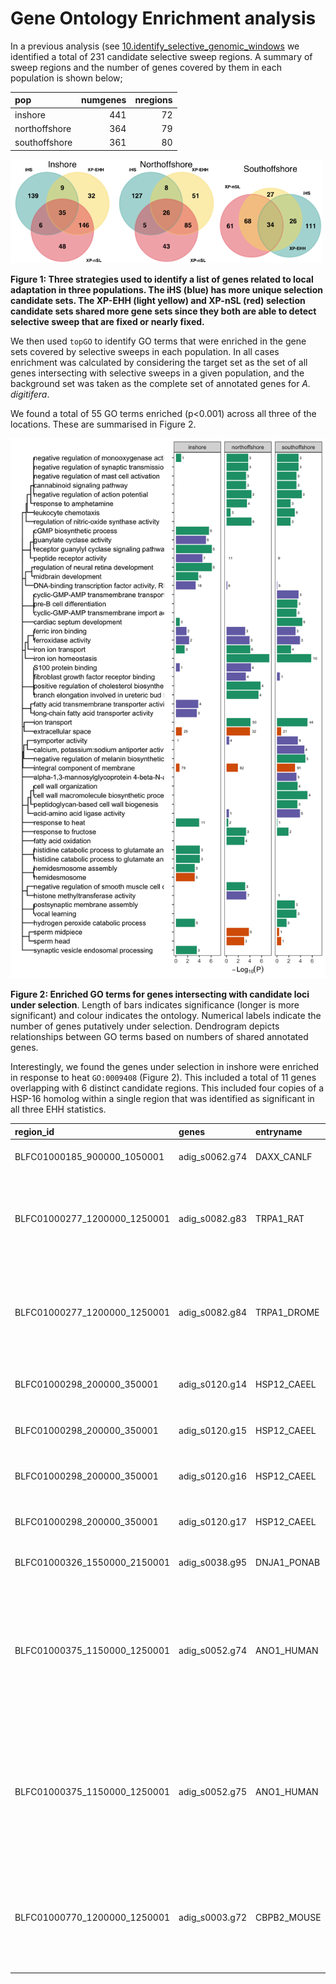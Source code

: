 Gene Ontology Enrichment analysis
================

In a previous analysis (see
[10.identify\_selective\_genomic\_windows](10.identify_selective_genomic_windows.md)
we identified a total of 231 candidate selective sweep regions. A
summary of sweep regions and the number of genes covered by them in each
population is shown below;

| pop           | numgenes | nregions |
|:--------------|---------:|---------:|
| inshore       |      441 |       72 |
| northoffshore |      364 |       79 |
| southoffshore |      361 |       80 |

<img src="figures/venndiagram_inshore.png" width="33%" /><img src="figures/venndiagram_northoffshore.png" width="33%" /><img src="figures/venndiagram_southoffshore.png" width="33%" />

**Figure 1: Three strategies used to identify a list of genes related to
local adaptation in three populations. The iHS (blue) has more unique
selection candidate sets. The XP-EHH (light yellow) and XP-nSL (red)
selection candidate sets shared more gene sets since they both are able
to detect selective sweep that are fixed or nearly fixed.**

We then used `topGO` to identify GO terms that were enriched in the gene
sets covered by selective sweeps in each population. In all cases
enrichment was calculated by considering the target set as the set of
all genes intersecting with selective sweeps in a given population, and
the background set was taken as the complete set of annotated genes for
*A. digitifera*.

We found a total of 55 GO terms enriched (p&lt;0.001) across all three
of the locations. These are summarised in Figure 2.

<img src="11.GO_enrichment_files/figure-gfm/unnamed-chunk-7-1.png" width="672" />

**Figure 2: Enriched GO terms for genes intersecting with candidate loci
under selection**. Length of bars indicates significance (longer is more
significant) and colour indicates the ontology. Numerical labels
indicate the number of genes putatively under selection. Dendrogram
depicts relationships between GO terms based on numbers of shared
annotated genes.

Interestingly, we found the genes under selection in inshore were
enriched in response to heat `GO:0009408` (Figure 2). This included a
total of 11 genes overlapping with 6 distinct candidate regions. This
included four copies of a HSP-16 homolog within a single region that was
identified as significant in all three EHH statistics.

| region\_id                     | genes           | entryname    | genename                         | protein                                                                                                                                                                                |      frac | stats           |
|:-------------------------------|:----------------|:-------------|:---------------------------------|:---------------------------------------------------------------------------------------------------------------------------------------------------------------------------------------|----------:|:----------------|
| BLFC01000185\_900000\_1050001  | adig\_s0062.g74 | DAXX\_CANLF  | DAXX                             | Death domain-associated protein 6 (Daxx)                                                                                                                                               | 0.4073883 | xpehh;xpnsl     |
| BLFC01000277\_1200000\_1250001 | adig\_s0082.g83 | TRPA1\_RAT   | Trpa1 Anktm1                     | Transient receptor potential cation channel subfamily A member 1 (Ankyrin-like with transmembrane domains protein 1) (Wasabi receptor)                                                 | 0.1150490 | xpnsl           |
| BLFC01000277\_1200000\_1250001 | adig\_s0082.g84 | TRPA1\_DROME | TrpA1 Anktm1 CG5751              | Transient receptor potential cation channel subfamily A member 1 (dTRPA1) (Ankyrin-like with transmembrane domains protein 1) (dANKTM1)                                                | 0.1150490 | xpnsl           |
| BLFC01000298\_200000\_350001   | adig\_s0120.g14 | HSP12\_CAEEL | hsp-16.2 hsp-16 hsp16-2 Y46H3A.3 | Heat shock protein hsp-16.2                                                                                                                                                            | 0.2556995 | xpehh;xpnsl;ihs |
| BLFC01000298\_200000\_350001   | adig\_s0120.g15 | HSP12\_CAEEL | hsp-16.2 hsp-16 hsp16-2 Y46H3A.3 | Heat shock protein hsp-16.2                                                                                                                                                            | 0.2556995 | xpehh;xpnsl;ihs |
| BLFC01000298\_200000\_350001   | adig\_s0120.g16 | HSP12\_CAEEL | hsp-16.2 hsp-16 hsp16-2 Y46H3A.3 | Heat shock protein hsp-16.2                                                                                                                                                            | 0.2556995 | xpehh;xpnsl;ihs |
| BLFC01000298\_200000\_350001   | adig\_s0120.g17 | HSP12\_CAEEL | hsp-16.2 hsp-16 hsp16-2 Y46H3A.3 | Heat shock protein hsp-16.2                                                                                                                                                            | 0.2556995 | xpehh;xpnsl;ihs |
| BLFC01000326\_1550000\_2150001 | adig\_s0038.g95 | DNJA1\_PONAB | DNAJA1                           | DnaJ homolog subfamily A member 1                                                                                                                                                      | 0.6078876 | ihs;xpehh;xpnsl |
| BLFC01000375\_1150000\_1250001 | adig\_s0052.g74 | ANO1\_HUMAN  | ANO1 DOG1 ORAOV2 TAOS2 TMEM16A   | Anoctamin-1 (Discovered on gastrointestinal stromal tumors protein 1) (Oral cancer overexpressed protein 2) (Transmembrane protein 16A) (Tumor-amplified and overexpressed sequence 2) | 0.2313040 | ihs;xpnsl       |
| BLFC01000375\_1150000\_1250001 | adig\_s0052.g75 | ANO1\_HUMAN  | ANO1 DOG1 ORAOV2 TAOS2 TMEM16A   | Anoctamin-1 (Discovered on gastrointestinal stromal tumors protein 1) (Oral cancer overexpressed protein 2) (Transmembrane protein 16A) (Tumor-amplified and overexpressed sequence 2) | 0.2313040 | ihs;xpnsl       |
| BLFC01000770\_1200000\_1250001 | adig\_s0003.g72 | CBPB2\_MOUSE | Cpb2 Tafi                        | Carboxypeptidase B2 (EC 3.4.17.20) (Carboxypeptidase R) (CPR) (Carboxypeptidase U) (CPU) (Thrombin-activable fibrinolysis inhibitor) (TAFI)                                            | 0.5354713 | ihs;xpehh;xpnsl |

